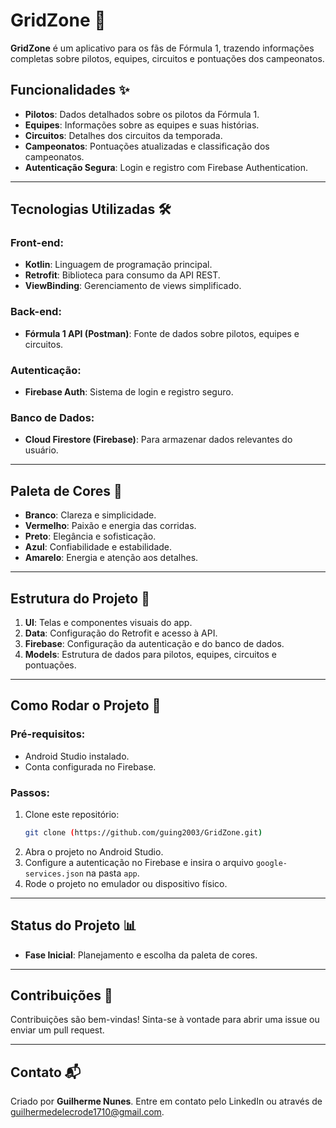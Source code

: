 # GridZone 🏁

**GridZone** é um aplicativo para os fãs de Fórmula 1, trazendo informações completas sobre pilotos, equipes, circuitos e pontuações dos campeonatos.

## Funcionalidades ✨
- **Pilotos**: Dados detalhados sobre os pilotos da Fórmula 1.
- **Equipes**: Informações sobre as equipes e suas histórias.
- **Circuitos**: Detalhes dos circuitos da temporada.
- **Campeonatos**: Pontuações atualizadas e classificação dos campeonatos.
- **Autenticação Segura**: Login e registro com Firebase Authentication.

---

## Tecnologias Utilizadas 🛠️

### Front-end:
- **Kotlin**: Linguagem de programação principal.
- **Retrofit**: Biblioteca para consumo da API REST.
- **ViewBinding**: Gerenciamento de views simplificado.

### Back-end:
- **Fórmula 1 API (Postman)**: Fonte de dados sobre pilotos, equipes e circuitos.

### Autenticação:
- **Firebase Auth**: Sistema de login e registro seguro.

### Banco de Dados:
- **Cloud Firestore (Firebase)**: Para armazenar dados relevantes do usuário.

---

## Paleta de Cores 🎨
- **Branco**: Clareza e simplicidade.
- **Vermelho**: Paixão e energia das corridas.
- **Preto**: Elegância e sofisticação.
- **Azul**: Confiabilidade e estabilidade.
- **Amarelo**: Energia e atenção aos detalhes.

---

## Estrutura do Projeto 📂
1. **UI**: Telas e componentes visuais do app.
2. **Data**: Configuração do Retrofit e acesso à API.
3. **Firebase**: Configuração da autenticação e do banco de dados.
4. **Models**: Estrutura de dados para pilotos, equipes, circuitos e pontuações.

---

## Como Rodar o Projeto 🚀

### Pré-requisitos:
- Android Studio instalado.
- Conta configurada no Firebase.

### Passos:
1. Clone este repositório:
   ```bash
   git clone (https://github.com/guing2003/GridZone.git)
   ```
2. Abra o projeto no Android Studio.
3. Configure a autenticação no Firebase e insira o arquivo `google-services.json` na pasta `app`.
4. Rode o projeto no emulador ou dispositivo físico.

---

## Status do Projeto 📊
- **Fase Inicial**: Planejamento e escolha da paleta de cores.

---

## Contribuições 🤝
Contribuições são bem-vindas! Sinta-se à vontade para abrir uma issue ou enviar um pull request.

---

## Contato 📬
Criado por **Guilherme Nunes**. Entre em contato pelo LinkedIn ou através de guilhermedelecrode1710@gmail.com.
